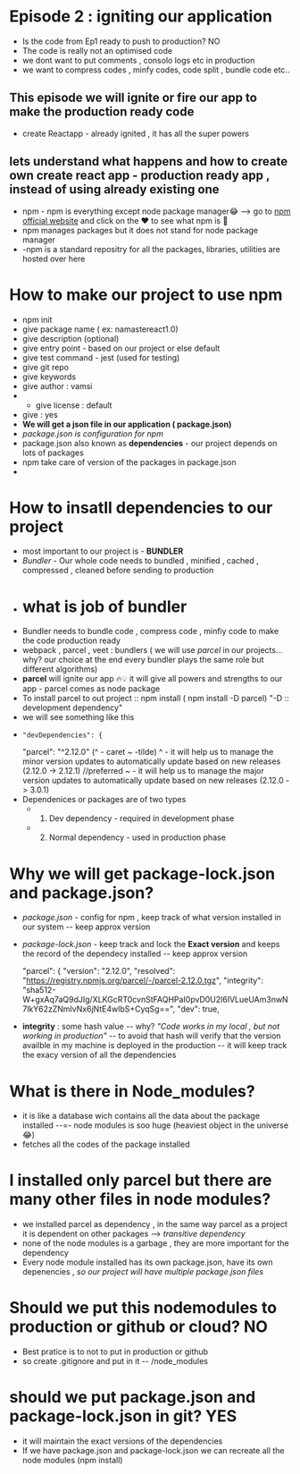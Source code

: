 # Episode 2 : igniting our application
- Is the code from Ep1 ready to push to production? NO
- The code is really not an optimised code 
- we dont want to put comments , consolo logs etc in production 
- we want to compress codes , minfy codes, code split , bundle code  etc..

## This episode we will ignite or fire our app to make the production ready code 

- create Reactapp  - already ignited , it has all the super powers 
## lets understand what happens and how to create own create react app - production ready app , instead of using already existing one

- npm - npm is everything except node package manager😂  -->  go to [npm official website](https://www.npmjs.com/) and click on the ❤ to see what npm is 🚀
- npm manages packages but it does not stand for node package manager
- -npm is a standard repositry for all the packages, libraries, utilities are hosted over here

# How to make our project to use npm 

- npm init
- give package name ( ex: namastereact1.0)
- give description (optional)
- give entry point - based on our project or else default
- give test command - jest (used for testing)
- give git repo
- give keywords
- give author : vamsi
- - give license : default
- give : yes
-  **We will get a json file in our application ( package.json)**
-  *package.json is configuration for npm*
-  package.json also known as **dependencies** - our project depends on lots of packages 
-  npm take care of version of the packages in package.json
-  
# How to insatll dependencies to our project 
- most important to our project is - **BUNDLER**
- *Bundler* - Our whole code needs to bundled , minified , cached , compressed , cleaned before sending to production 
- # what is job of bundler
- Bundler needs to bundle code , compress code , minfiy code  to make the code production ready 
- webpack , parcel , veet : bundlers ( we will use *parcel* in our projects... why? our choice at the end every bundler plays the same role but different algorithms)
- **parcel** will ignite our app 🔥💡 it will give all powers and strengths to our app  - parcel comes as node package 
- To install parcel to out project :: npm install <packagename>   ( npm install -D parcel)   "-D   :: development dependency"
- we will see something like this 
-     "devDependencies": {
    "parcel": "^2.12.0"       (^ - caret ~ -tilde) 
     ^ -  it will help us to manage the minor version updates to automatically update based on new releases (2.12.0 -> 2.12.1)   //preferred
     ~ - it will help us to manage the major version updates to automatically update based on new releases (2.12.0 -> 3.0.1)
- Dependenices or packages are of two types 
  - 1) Dev dependency   - required in development phase
  - 2) Normal dependency - used in production phase

# Why we will get package-lock.json and package.json?

- *package.json* - config for npm , keep track of what version installed in our system  -- keep approx version 
- *package-lock.json*  - keep track and lock the  **Exact version** and keeps the record of the dependecy installed  -- keep approx version 

    "parcel": {
    "version": "2.12.0",
    "resolved": "https://registry.npmjs.org/parcel/-/parcel-2.12.0.tgz",
    "integrity": "sha512-W+gxAq7aQ9dJIg/XLKGcRT0cvnStFAQHPaI0pvD0U2l6IVLueUAm3nwN7lkY62zZNmlvNx6jNtE4wlbS+CyqSg==",
    "dev": true,

- **integrity** : some hash value -- why? *"Code works in my local , but not working in production"*  -- to avoid that hash will verify that the version availble in my machine is deployed in the production -- it will keep track the exacy version of all the dependencies

# What is there in Node_modules?
- it is like a database wich contains all the data about the package installed --=- node modules is soo huge (heaviest object in the universe😂)
-  fetches all the codes of the package installed

# I installed only parcel but there are many other files in node modules?
- we installed parcel as dependency , in the same way parcel as a project it is dependent on other packages -->  *transitive dependency*
-  none of the node modules is a garbage , they are more important for the dependency
-  Every node module installed has its own package.json, have its own depenencies , *so our project will have multiple package.json files*

# Should we put this nodemodules to production or github or cloud?   NO

- Best pratice is to not to put in production or github 
- so create .gitignore and put in it  -- /node_modules 

# should we put package.json and package-lock.json in git?  YES 
- it will maintain the exact versions of the dependencies 
- If we have package.json and package-lock.json we can recreate all the node modules  (npm install)




